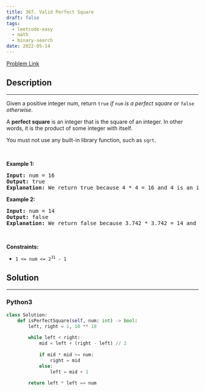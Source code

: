 ```yaml
---
title: 367. Valid Perfect Square
draft: false
tags: 
  - leetcode-easy
  - math
  - binary-search
date: 2022-05-14
---
```


[Problem Link](https://leetcode.com/problems/valid-perfect-square/)

## Description

---
<p>Given a positive integer num, return <code>true</code> <em>if</em> <code>num</code> <em>is a perfect square or</em> <code>false</code> <em>otherwise</em>.</p>

<p>A <strong>perfect square</strong> is an integer that is the square of an integer. In other words, it is the product of some integer with itself.</p>

<p>You must not use any built-in library function, such as <code>sqrt</code>.</p>

<p>&nbsp;</p>
<p><strong class="example">Example 1:</strong></p>

<pre>
<strong>Input:</strong> num = 16
<strong>Output:</strong> true
<strong>Explanation:</strong> We return true because 4 * 4 = 16 and 4 is an integer.
</pre>

<p><strong class="example">Example 2:</strong></p>

<pre>
<strong>Input:</strong> num = 14
<strong>Output:</strong> false
<strong>Explanation:</strong> We return false because 3.742 * 3.742 = 14 and 3.742 is not an integer.
</pre>

<p>&nbsp;</p>
<p><strong>Constraints:</strong></p>

<ul>
	<li><code>1 &lt;= num &lt;= 2<sup>31</sup> - 1</code></li>
</ul>


## Solution

---
### Python3
``` py title='valid-perfect-square'
class Solution:
    def isPerfectSquare(self, num: int) -> bool:
        left, right = 1, 10 ** 18
        
        while left < right:
            mid = left + (right - left) // 2
            
            if mid * mid >= num:
                right = mid
            else:
                left = mid + 1
        
        return left * left == num
```

